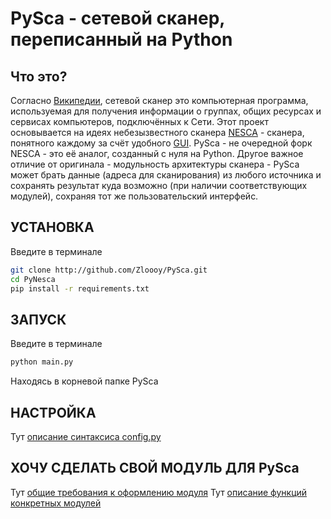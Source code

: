 PySca - сетевой сканер, переписанный на Python
=============================
Что это?
------------
Согласно [Википедии](https://en.wikipedia.org/wiki/Network_enumeration#Software),
сетевой сканер это компьютерная программа, используемая для получения информации о группах, общих ресурсах и сервисах компьютеров, подключённых к Сети.
Этот проект основывается на идеях небезызвестного сканера [NESCA](https://github.com/pantyusha/nesca) - сканера, понятного каждому за счёт удобного [GUI](https://ru.wikipedia.org/wiki/%D0%93%D1%80%D0%B0%D1%84%D0%B8%D1%87%D0%B5%D1%81%D0%BA%D0%B8%D0%B9_%D0%B8%D0%BD%D1%82%D0%B5%D1%80%D1%84%D0%B5%D0%B9%D1%81_%D0%BF%D0%BE%D0%BB%D1%8C%D0%B7%D0%BE%D0%B2%D0%B0%D1%82%D0%B5%D0%BB%D1%8F). PySca - не очередной форк NESCA - это её аналог, созданный с нуля на Python. Другое важное отличие от оригинала - модульность архитектуры сканера - PySca может брать данные (адреса для сканирования) из любого источника и сохранять результат куда возможно (при наличии соответствующих модулей), сохраняя тот же пользовательский интерфейс.

УСТАНОВКА
------------
Введите в терминале
```bash
git clone http://github.com/Zloooy/PySca.git
cd PyNesca
pip install -r requirements.txt
```

ЗАПУСК
------------
Введите в терминале
```bash 
python main.py
```
Находясь в корневой папке PySca

НАСТРОЙКА
------------
Тут [описание синтаксиса config.py](./docs/config.ru.md)


ХОЧУ СДЕЛАТЬ СВОЙ МОДУЛЬ ДЛЯ PySca
-------------
Тут [общие требования к оформлению модуля](./docs/developing_custom_module.md)
Тут [описание функций конкретных модулей](./docs/classes.ru.md)
